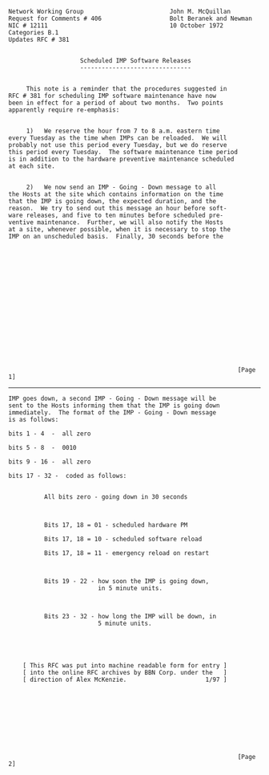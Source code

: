     Network Working Group                        John M. McQuillan
    Request for Comments # 406                   Bolt Beranek and Newman
    NIC # 12111                                  10 October 1972
    Categories B.1
    Updates RFC # 381


                        Scheduled IMP Software Releases
                        -------------------------------


         This note is a reminder that the procedures suggested in
    RFC # 381 for scheduling IMP software maintenance have now
    been in effect for a period of about two months.  Two points
    apparently require re-emphasis:


         1)   We reserve the hour from 7 to 8 a.m. eastern time
    every Tuesday as the time when IMPs can be reloaded.  We will
    probably not use this period every Tuesday, but we do reserve
    this period every Tuesday.  The software maintenance time period
    is in addition to the hardware preventive maintenance scheduled
    at each site.


         2)   We now send an IMP - Going - Down message to all
    the Hosts at the site which contains information on the time
    that the IMP is going down, the expected duration, and the
    reason.  We try to send out this message an hour before soft-
    ware releases, and five to ten minutes before scheduled pre-
    ventive maintenance.  Further, we will also notify the Hosts
    at a site, whenever possible, when it is necessary to stop the
    IMP on an unscheduled basis.  Finally, 30 seconds before the


















                                                                    [Page 1]

------------------------------------------------------------------------

``` newpage
IMP goes down, a second IMP - Going - Down message will be
sent to the Hosts informing them that the IMP is going down
immediately.  The format of the IMP - Going - Down message
is as follows:

bits 1 - 4  -  all zero

bits 5 - 8  -  0010

bits 9 - 16 -  all zero

bits 17 - 32 -  coded as follows:


          All bits zero - going down in 30 seconds



          Bits 17, 18 = 01 - scheduled hardware PM

          Bits 17, 18 = 10 - scheduled software reload

          Bits 17, 18 = 11 - emergency reload on restart



          Bits 19 - 22 - how soon the IMP is going down,
                         in 5 minute units.



          Bits 23 - 32 - how long the IMP will be down, in
                         5 minute units.





    [ This RFC was put into machine readable form for entry ]
    [ into the online RFC archives by BBN Corp. under the   ]
    [ direction of Alex McKenzie.                      1/97 ]










                                                                [Page 2]
```
